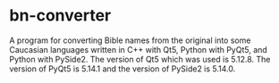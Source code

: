 # bn-converter
A program for converting Bible names from the original into some Caucasian languages written in C++ with Qt5, Python with PyQt5, and Python with PySide2. The version of Qt5 which was used is 5.12.8. The version of PyQt5 is 5.14.1 and the version of PySide2 is 5.14.0.
